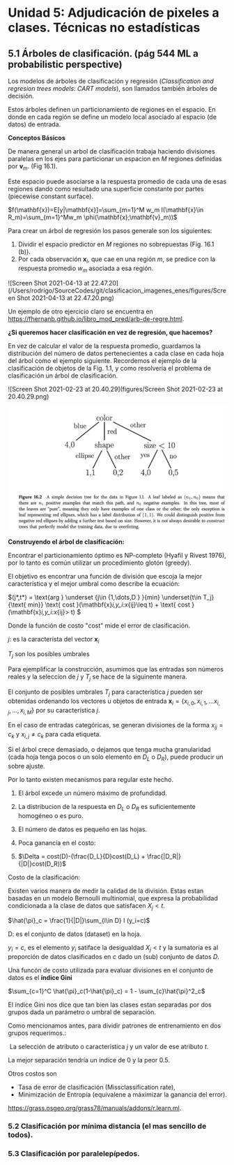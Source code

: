 # Unidad 5: Adjudicación de pixeles a clases. Técnicas no estadísticas 

## 5.1 Árboles de clasificación. (pág 544 ML a probabilistic perspective)



Los modelos de árboles de clasificación y regresión (*Classification and regresion trees models: CART models*), son llamados también árboles de decisión. 

Estos árboles definen un particionamiento de regiones en el  espacio. En donde en cada región se define un modelo local asociado al espacio (de datos) de entrada.

**Conceptos Básicos**

De manera general un arbol de clasificación trabaja haciendo divisiones paralelas en los ejes para particionar un espacion en $M$ regiones definidas por $\mathbf{v}_m$. (Fig 16.1).



Este espacio puede asociarse a la respuesta promedio de cada una de esas regiones dando como resultado una superficie constante por partes (piecewise constant surface). 

$f(\mathbf{x})=E[y|\mathbf{x}]=\sum_{m=1}^M w_m I(\mathbf{x}\in R_m)=\sum_{m=1}^Mw_m \phi(\mathbf{x};\mathbf{v}_m))$



Para crear un árbol de regresión los pasos generale son los siguientes: 

1. Dividir el espacio predictor en $M$ regiones no sobrepuestas (Fig. 16.1 (b)). 
2. Por cada observación $\mathbf{x}_i$, que cae en una región $m$, se predice con la respuesta promedio $w_m$ asociada a esa región.

![Screen Shot 2021-04-13 at 22.47.20](/Users/rodrigo/SourceCodes/git/clasificacion_imagenes_enes/figures/Screen Shot 2021-04-13 at 22.47.20.png)

Un ejemplo de otro ejercicio claro se encuentra en https://fhernanb.github.io/libro_mod_pred/arb-de-regre.html.

**¿Si queremos hacer clasificación en vez de regresión, que hacemos?**

En vez de calcular el valor de la respuesta promedio, guardamos la distribución del número de datos pertenecientes a cada clase  en cada hoja del árbol como el ejemplo siguiente. Recordemos el ejemplo de la clasificación de objetos de la Fig. 1.1, y como resolvería el problema de clasificación un árbol de clasificación.



![Screen Shot 2021-02-23 at 20.40.29](figures/Screen Shot 2021-02-23 at 20.40.29.png)

<img src="figures/fig162tree.png" alt="fig162tree" style="zoom:50%;" />









**Construyendo el árbol de clasificación:**

Encontrar el particionamiento óptimo es NP-completo (Hyafil y Rivest 1976), por lo tanto es común utilizar un procedimiento glotón (greedy).

El objetivo es encontrar una función de división que escoja la mejor característica y el mejor umbral como describe la ecuación:

$(j*,t*) = \text{arg } \underset {j\in \{1,\dots,D \} }{min} \underset{t\in T_j}{\text{ min}} \text{ cost }(\mathbf{x}_i,y_i:x_{ij}\leq t) + \text{ cost }(\mathbf{x}_i,y_i:x_{ij}> t) $



Donde la función de costo "cost" mide el error de clasificación.

$j$: es la característa del vector $\mathbf{x}_i$

$T_j$ son los posibles umbrales



Para ejemplificar la construcción, asumimos que las entradas son números reales y la seleccion de $j$ y $T_j$ se hace de la siguinente manera.

El conjunto de posibles umbrales $T_j$ para característica $j$ pueden ser obtenidas ordenando los vectores u objetos de entrada $\mathbf{x}_i=\{x_{i,0}, x_{i,1},...x_{i,j},\dots, x_{i,M}\}$ por su característica $j$.

En el caso de entradas categóricas, se generan divisiones de la forma $x_{ij} = c_k$ y $x_{i,j} \neq c_k$ para cada etiqueta.



Si el árbol crece demasiado, o dejamos que tenga mucha granularidad (cada hoja tenga pocos o un solo elemento en $D_L$ o $D_R$), puede producir un sobre ajuste.

Por lo tanto existen mecanismos para regular este hecho.



1. El árbol excede un número máximo de profundidad.
2. La distribucion de la respuesta en $D_L$ o $D_R$ es suficientemente homogéneo o es puro.
3. El número de datos es pequeño en las hojas.
4. Poca ganancia en el costo:	

1. $\Delta = cost(D)-(\frac{D_L}{D}cost(D_L) + \frac{|D_R|}{|D|}cost(D_R))$



Costo de la clasificación:



Existen varios manera de medir la calidad de la división. Estas estan basadas en un modelo Bernoulli multinomial, que expresa la probabilidad condicionada a la clase de datos que satisfacen $X_j<t$. 

$\hat{\pi}_c = \frac{1}{|D|}\sum_{i\in D} I (y_i=c)$

D: es el conjunto de datos (dataset) en la hoja. 

$y_i=c$, es el elemento $y_i$ satiface la desigualdad $X_j<t$ y la sumatoria es al proporción de datos clasificados en $c$ dado un (sub) conjunto de datos $D$.

Una funcón de costo utilizada para evaluar divisiones en el conjunto de datos es el **índice Gini**



$\sum_{c=1}^C \hat{\pi}_c(1-\hat{\pi}_c) = 1 - \sum_{c}\hat{\pi}^2_c$



El índice Gini nos dice que tan bien las clases estan separadas por dos grupos dada un parámetro o umbral de separación. 

Como mencionamos antes,  para dividir patrones de entrenamiento en dos grupos requerimos.: 

​	La selección de atributo o característica $j$ y un valor de ese atributo $t$.

La mejor separación tendría un índice de 0 y la peor 0.5.



Otros costos son

* Tasa de error de clasificación (Missclassification rate),
* Minimización de Entropía (equivalene a máximizar la ganancia del error).



https://grass.osgeo.org/grass78/manuals/addons/r.learn.ml.

### 5.2 Clasificación por mínima distancia (el mas sencillo de todos).

### 5.3 Clasificación por paralelepípedos. 